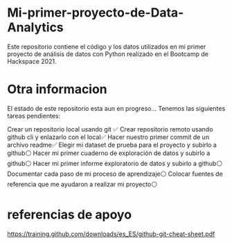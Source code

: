 # Mi-primer-proyecto-de-Data-Analytics
Este repositorio contiene el código y los datos utilizados en mi primer proyecto de análisis de datos con Python realizado en el Bootcamp de Hackspace 2021.
# Otra informacion
El estado de este repositorio esta aun en progreso... Tenemos las siguientes tareas pendientes:

Crear un repositorio local usando git ✅
Crear repositorio remoto usando github cli y enlazarlo con el local✅
Hacer nuestro primer commit de un archivo readme✅
Elegir mi dataset de prueba para el proyecto y subirlo a github⚪️
Hacer mi primer cuaderno de exploración de datos y subirlo a github⚪️
Hacer mi primer informe exploratorio de datos y subirlo a github⚪️
Documentar cada paso de mi proceso de aprendizaje⚪️
Colocar fuentes de referencia que me ayudaron a realizar mi proyecto⚪️
# referencias de apoyo
https://training.github.com/downloads/es_ES/github-git-cheat-sheet.pdf

